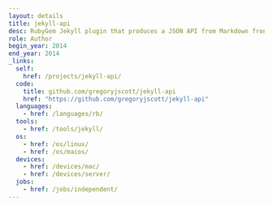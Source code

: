 ```yaml
---
layout: details
title: jekyll-api
desc: RubyGem Jekyll plugin that produces a JSON API from Markdown frontmatter.
role: Author
begin_year: 2014
end_year: 2014
_links:
  self:
    href: /projects/jekyll-api/
  code:
    title: github.com/gregoryjscott/jekyll-api
    href: "https://github.com/gregoryjscott/jekyll-api"
  languages:
    - href: /languages/rb/
  tools:
    - href: /tools/jekyll/
  os:
    - href: /os/linux/
    - href: /os/macos/
  devices:
    - href: /devices/mac/
    - href: /devices/server/
  jobs:
    - href: /jobs/independent/
---
```

